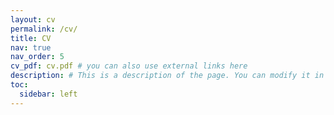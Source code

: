 ```yaml
---
layout: cv
permalink: /cv/
title: CV
nav: true
nav_order: 5
cv_pdf: cv.pdf # you can also use external links here
description: # This is a description of the page. You can modify it in '_pages/cv.md'. You can also change or remove the top pdf download button.
toc:
  sidebar: left
---
```

